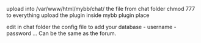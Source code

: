 upload into /var/www/html/mybb/chat/   the file from chat folder chmod 777 to everything
upload the plugin inside mybb plugin place


edit in chat folder the config file to add your database - username - password ... Can be the same as the forum.
